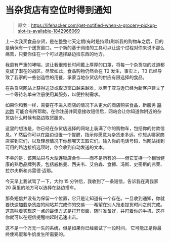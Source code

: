 # 当杂货店有空位时得到通知

> 原文：<https://lifehacker.com/get-notified-when-a-grocery-pickup-slot-is-available-1842966069>

上一次我买食品杂货，是在整整七天定期(有时是持续)刷新我的购物车之后，目的是确保有一个送货窗口。一个新的基于网络的工具可以让这个过程对你来说不那么痛苦，只要你住在一个可以选择路边捡东西的地方。



我患有严重的哮喘，这让我很难长时间戴上厚厚的口罩，将每一个杂货店的过道都变成了潜在的战区。尽管如此，食品购物仍然会在 T2 发生，事实上，T3 已经导致了我家的一些创造性的用餐，承蒙当地杂货店的供应有限选择的食品。

在杂货店网站上获得送货或取货窗口越来越难，以至于亚马逊已经为新客户建立了一个等待名单来注册使用其服务，以便控制需求。

如果你和我一样，需要在不进入商店的情况下从更大的商店购买食品，新服务 [路边跑](https://curb.run/) 可能会有所帮助。在你注册并同意接收短信后，网站会让你知道你附近的杂货店什么时候有路边取货服务。

这里的想法是，你已经在杂货店选择的网站上装满了你的购物车，包括你的付款信息。Y 然后你可以在路边设置一个提醒，指示你愿意为杂货走多远，你想从哪家商店买到它们，以及理想情况下你想哪天去取它们。输入你的电话号码，当网站找到可用的路边接机选项时，你会收到自动发送的文本。

不幸的是，该网站只与大型连锁店合作——而不是所有的——但它支持一个相当健康的熟悉品牌列表，包括威格曼、西夫韦、艾伯森、食狮、冯斯、史密斯的弗莱、拉尔夫斯和弗雷德·迈耶。

今天早上我试驾了一下，大约 15 分钟后，我收到了一条短信，告诉我在离我家 20 英里的地方可以选择在路边搭车。

那条短信并没有为保留一个位置，它只是让知道有一个存在。一旦收到通知，你就要快速加载杂货店的网站并完成你的交易——希望在别人抢走提货时间之前完成。这意味着实现这一点的最佳方式是打开页面，随时准备好，并盯着你的手机，这样你就可以在短信提醒响起时迅速出击。

这不是一个万无一失的系统，但是如果你已经尝试了一段时间， 它可能正是你最终使鸡蛋和牛奶发生所需要的。